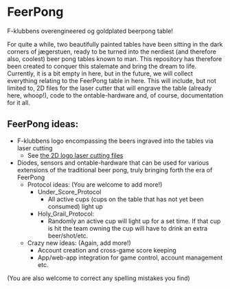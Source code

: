 # FeerPong
F-klubbens overengineered og goldplated beerpong table!

For quite a while, two beautifully painted tables have been sitting in the dark corners of jægerstuen, ready to be turned into the nerdiest (and therefore also, coolest) beer pong tables known to man. This repository has therefore been created to conquer this stalemate and bring the dream to life. Currently, it is a bit empty in here, but in the future, we will collect everything relating to the FeerPong table in here. This will include, but not limited to, 2D files for the laser cutter that will engrave the table (already here, whoop!), code to the ontable-hardware and, of course, documentation for it all.

## FeerPong ideas:
- F-klubbens logo encompassing the beers ingraved into the tables via laser cutting
  - See [the 2D logo laser cutting files](PhysicalDesign/2DLogoLaserCutting)
- Diodes, sensors and ontable-hardware that can be used for various extensions of the traditional beer pong, truly bringing forth the era of FeerPong
  - Protocol ideas: (You are welcome to add more!)
    - Under_Score_Protocol
      - All active cups (cups on the table that has not yet been consumed) light up 
    - Holy_Grail_Protocol:
      - Randomly an active cup will light up for a set time. If that cup is hit the team owning the cup will have to drink an extra beer/shot/etc.
  - Crazy new ideas: (Again, add more!)
    - Account creation and cross-game score keeping
    - App/web-app integration for game control, account management etc.
    

(You are also welcome to correct any spelling mistakes you find)
